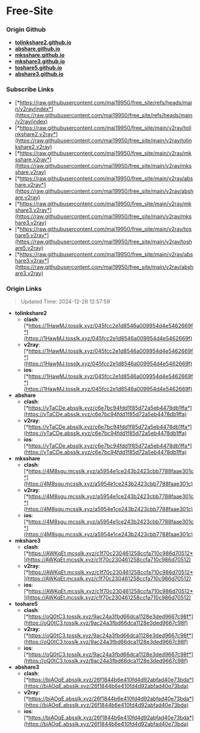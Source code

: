 # Free-Site

### Origin Github

- [**tolinkshare2.github.io**](https://github.com/tolinkshare2/tolinkshare2.github.io)
- [**abshare.github.io**](https://github.com/abshare/abshare.github.io)
- [**mksshare.github.io**](https://github.com/mksshare/mksshare.github.io)
- [**mkshare3.github.io**](https://github.com/mkshare3/mkshare3.github.io)
- [**toshare5.github.io**](https://github.com/toshare5/toshare5.github.io)
- [**abshare3.github.io**](https://github.com/abshare3/abshare3.github.io)

### Subscribe Links

- [*https://raw.githubusercontent.com/mai19950/free_site/refs/heads/main/v2ray/index*](https://raw.githubusercontent.com/mai19950/free_site/refs/heads/main/v2ray/index)
- [*https://raw.githubusercontent.com/mai19950/free_site/main/v2ray/tolinkshare2.v2ray*](https://raw.githubusercontent.com/mai19950/free_site/main/v2ray/tolinkshare2.v2ray)
- [*https://raw.githubusercontent.com/mai19950/free_site/main/v2ray/mksshare.v2ray*](https://raw.githubusercontent.com/mai19950/free_site/main/v2ray/mksshare.v2ray)
- [*https://raw.githubusercontent.com/mai19950/free_site/main/v2ray/abshare.v2ray*](https://raw.githubusercontent.com/mai19950/free_site/main/v2ray/abshare.v2ray)
- [*https://raw.githubusercontent.com/mai19950/free_site/main/v2ray/mkshare3.v2ray*](https://raw.githubusercontent.com/mai19950/free_site/main/v2ray/mkshare3.v2ray)
- [*https://raw.githubusercontent.com/mai19950/free_site/main/v2ray/toshare5.v2ray*](https://raw.githubusercontent.com/mai19950/free_site/main/v2ray/toshare5.v2ray)
- [*https://raw.githubusercontent.com/mai19950/free_site/main/v2ray/abshare3.v2ray*](https://raw.githubusercontent.com/mai19950/free_site/main/v2ray/abshare3.v2ray)

### Origin Links

> Updated Time: 2024-12-28 12:57:59

- **tolinkshare2**
  - **clash**: [*https://1HawMJ.tosslk.xyz/045fcc2e1d8546a009954d4e5462669f*](https://1HawMJ.tosslk.xyz/045fcc2e1d8546a009954d4e5462669f)
  - **v2ray**: [*https://1HawMJ.tosslk.xyz/045fcc2e1d8546a009954d4e5462669f*](https://1HawMJ.tosslk.xyz/045fcc2e1d8546a009954d4e5462669f)
  - **ios**: [*https://1HawMJ.tosslk.xyz/045fcc2e1d8546a009954d4e5462669f*](https://1HawMJ.tosslk.xyz/045fcc2e1d8546a009954d4e5462669f)
- **abshare**
  - **clash**: [*https://vTaCDe.absslk.xyz/c6e7bc94fdd1f85d72a5eb4478db1ffa*](https://vTaCDe.absslk.xyz/c6e7bc94fdd1f85d72a5eb4478db1ffa)
  - **v2ray**: [*https://vTaCDe.absslk.xyz/c6e7bc94fdd1f85d72a5eb4478db1ffa*](https://vTaCDe.absslk.xyz/c6e7bc94fdd1f85d72a5eb4478db1ffa)
  - **ios**: [*https://vTaCDe.absslk.xyz/c6e7bc94fdd1f85d72a5eb4478db1ffa*](https://vTaCDe.absslk.xyz/c6e7bc94fdd1f85d72a5eb4478db1ffa)
- **mksshare**
  - **clash**: [*https://4M8sgu.mcsslk.xyz/a5954e1ce243b2423cbb7788faae301c*](https://4M8sgu.mcsslk.xyz/a5954e1ce243b2423cbb7788faae301c)
  - **v2ray**: [*https://4M8sgu.mcsslk.xyz/a5954e1ce243b2423cbb7788faae301c*](https://4M8sgu.mcsslk.xyz/a5954e1ce243b2423cbb7788faae301c)
  - **ios**: [*https://4M8sgu.mcsslk.xyz/a5954e1ce243b2423cbb7788faae301c*](https://4M8sgu.mcsslk.xyz/a5954e1ce243b2423cbb7788faae301c)
- **mkshare3**
  - **clash**: [*https://AWKqEt.mcsslk.xyz/c1f70c230461258ccfa710c986d70512*](https://AWKqEt.mcsslk.xyz/c1f70c230461258ccfa710c986d70512)
  - **v2ray**: [*https://AWKqEt.mcsslk.xyz/c1f70c230461258ccfa710c986d70512*](https://AWKqEt.mcsslk.xyz/c1f70c230461258ccfa710c986d70512)
  - **ios**: [*https://AWKqEt.mcsslk.xyz/c1f70c230461258ccfa710c986d70512*](https://AWKqEt.mcsslk.xyz/c1f70c230461258ccfa710c986d70512)
- **toshare5**
  - **clash**: [*https://oQ0tC3.tosslk.xyz/9ac24a3fbd66dca1128e3ded9667c98f*](https://oQ0tC3.tosslk.xyz/9ac24a3fbd66dca1128e3ded9667c98f)
  - **v2ray**: [*https://oQ0tC3.tosslk.xyz/9ac24a3fbd66dca1128e3ded9667c98f*](https://oQ0tC3.tosslk.xyz/9ac24a3fbd66dca1128e3ded9667c98f)
  - **ios**: [*https://oQ0tC3.tosslk.xyz/9ac24a3fbd66dca1128e3ded9667c98f*](https://oQ0tC3.tosslk.xyz/9ac24a3fbd66dca1128e3ded9667c98f)
- **abshare3**
  - **clash**: [*https://biAOqE.absslk.xyz/26f1844b6e410fd4d92abfad40e73bda*](https://biAOqE.absslk.xyz/26f1844b6e410fd4d92abfad40e73bda)
  - **v2ray**: [*https://biAOqE.absslk.xyz/26f1844b6e410fd4d92abfad40e73bda*](https://biAOqE.absslk.xyz/26f1844b6e410fd4d92abfad40e73bda)
  - **ios**: [*https://biAOqE.absslk.xyz/26f1844b6e410fd4d92abfad40e73bda*](https://biAOqE.absslk.xyz/26f1844b6e410fd4d92abfad40e73bda)
